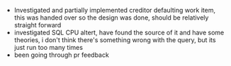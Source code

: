 - Investigated and partially implemented creditor defaulting work item, this was handed over so the design was done, should be relatively straight forward
- investigated SQL CPU altert, have found the source of it and have some theories, i don't think there's something wrong with the query, but its just run too many times
- been going through pr feedback